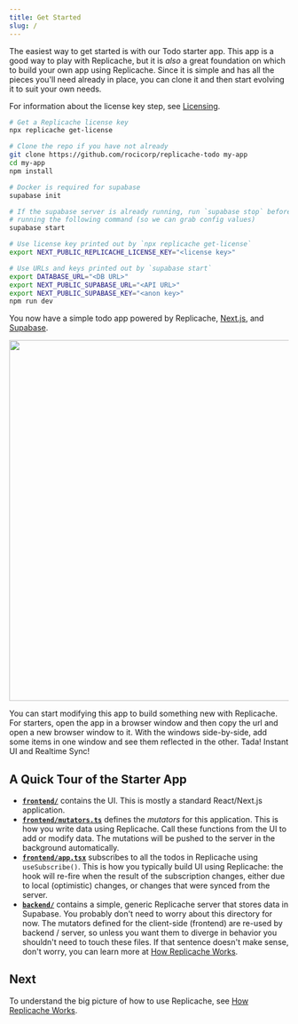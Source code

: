 ```yaml
---
title: Get Started
slug: /
---
```


The easiest way to get started is with our Todo starter app. This app is a good way to play with Replicache, but it is _also_ a great foundation on which to build your own app using Replicache. Since it is simple and has all the pieces you'll need already in place, you can clone it and then start evolving it to suit your own needs.

For information about the license key step, see [Licensing](/licensing).

```bash
# Get a Replicache license key
npx replicache get-license

# Clone the repo if you have not already
git clone https://github.com/rocicorp/replicache-todo my-app
cd my-app
npm install

# Docker is required for supabase
supabase init

# If the supabase server is already running, run `supabase stop` before
# running the following command (so we can grab config values)
supabase start

# Use license key printed out by `npx replicache get-license`
export NEXT_PUBLIC_REPLICACHE_LICENSE_KEY="<license key>"

# Use URLs and keys printed out by `supabase start`
export DATABASE_URL="<DB URL>"
export NEXT_PUBLIC_SUPABASE_URL="<API URL>"
export NEXT_PUBLIC_SUPABASE_KEY="<anon key>"
npm run dev
```

You now have a simple todo app powered by Replicache, <a href="https://nextjs.org/">Next.js</a>, and <a href="https://supabase.com/">Supabase</a>.

<p class="text--center">
  <img src="/img/setup/todo.webp" width="650"/>
</p>

You can start modifying this app to build something new with Replicache. For starters, open the app in a browser window and then copy the url and open a new browser window to it. With the windows side-by-side, add some items in one window and see them reflected in the other. Tada! Instant UI and Realtime Sync!

## A Quick Tour of the Starter App

- **[`frontend/`](https://github.com/rocicorp/replicache-todo/blob/main/frontend)** contains the UI. This is mostly a standard React/Next.js application.
- **[`frontend/mutators.ts`](https://github.com/rocicorp/replicache-todo/blob/main/frontend/mutators.ts)** defines the _mutators_ for this application. This is how you write data using Replicache. Call these functions from the UI to add or modify data. The mutations will be pushed to the server in the background automatically.
- **[`frontend/app.tsx`](https://github.com/rocicorp/replicache-todo/blob/main/frontend/app.tsx)** subscribes to all the todos in Replicache using `useSubscribe()`. This is how you typically build UI using Replicache: the hook will re-fire when the result of the subscription changes, either due to local (optimistic) changes, or changes that were synced from the server.
- **[`backend/`](https://github.com/rocicorp/replicache-todo/blob/main/backend)** contains a simple, generic Replicache server that stores data in Supabase. You probably don't need to worry about this directory for now. The mutators defined for the client-side (frontend) are re-used by backend / server, so unless you want them to diverge in behavior you shouldn't need to touch these files. If that sentence doesn't make sense, don't worry, you can learn more at [How Replicache Works](how-it-works.md).

## Next

To understand the big picture of how to use Replicache, see [How Replicache Works](./how-it-works.md).
